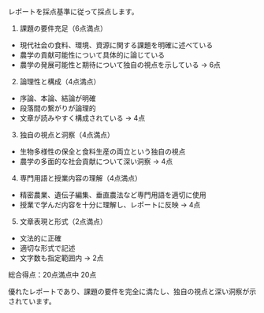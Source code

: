 レポートを採点基準に従って採点します。

1. 課題の要件充足（6点満点）
- 現代社会の食料、環境、資源に関する課題を明確に述べている
- 農学の貢献可能性について具体的に論じている
- 農学の発展可能性と期待について独自の視点を示している
→ 6点

2. 論理性と構成（4点満点）
- 序論、本論、結論が明確
- 段落間の繋がりが論理的
- 文章が読みやすく構成されている
→ 4点

3. 独自の視点と洞察（4点満点）
- 生物多様性の保全と食料生産の両立という独自の視点
- 農学の多面的な社会貢献について深い洞察
→ 4点

4. 専門用語と授業内容の理解（4点満点）
- 精密農業、遺伝子編集、垂直農法など専門用語を適切に使用
- 授業で学んだ内容を十分に理解し、レポートに反映
→ 4点

5. 文章表現と形式（2点満点）
- 文法的に正確
- 適切な形式で記述
- 文字数も指定範囲内
→ 2点

総合得点：20点満点中 20点

優れたレポートであり、課題の要件を完全に満たし、独自の視点と深い洞察が示されています。